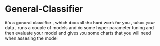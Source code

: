 # General-Classifier
it's a general classifier , which does all the hard work for you , takes your data , runs a couple of models and do some hyper parameter tuning and then evaluate your model and gives you some charts that you will need when assesing the model  
